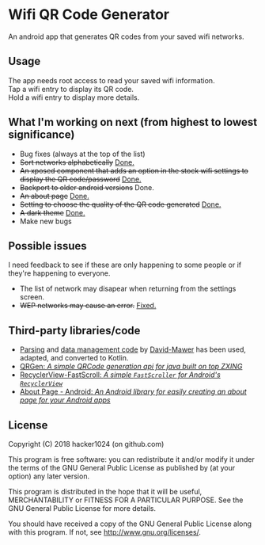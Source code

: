 # Wifi QR Code Generator
An android app that generates QR codes from your saved wifi networks.

## Usage
The app needs root access to read your saved wifi information.<br>
Tap a wifi entry to display its QR code.<br>
Hold a wifi entry to display more details.

## What I'm working on next (from highest to lowest significance)
- Bug fixes (always at the top of the list)
- ~~Sort networks alphabetically~~ [Done.](https://github.com/hacker1024/android-wifi-qr-code-generator/commit/47ce5bba366925d03e32116bf00604bca248c957)
- ~~An xposed component that adds an option in the stock wifi settings to display the QR code/password~~ [Done.](https://github.com/hacker1024/android-wifi-qr-code-generator/commit/26b2b0bd84e109945e2eca6e38bbf04a41488c57)
- ~~Backport to older android versions~~ Done.
- ~~An about page~~ [Done.](https://github.com/hacker1024/android-wifi-qr-code-generator/commit/764357d4070544c552d3fa91d5010e8276b4c993)
- ~~Setting to choose the quality of the QR code generated~~ [Done.](https://github.com/hacker1024/android-wifi-qr-code-generator/commit/22a23887bc334000e5c71f66fcbbfda0197d7348)
- ~~A dark theme~~ [Done.](https://github.com/hacker1024/android-wifi-qr-code-generator/commit/c4472e454457927f868a7dadf035d9fb8a2317ac)
- Make new bugs

## Possible issues
I need feedback to see if these are only happening to some people or if they're happening to everyone.
- The list of network may disapear when returning from the settings screen.
- ~~WEP networks may cause an error.~~ [Fixed.](https://github.com/hacker1024/android-wifi-qr-code-generator/commit/613c555453f9944d8d772faaa2c6d8c508deca76)

## Third-party libraries/code
- [Parsing](https://github.com/David-Mawer/OreoWifiPasswords/blob/0d146fd34ce424b8a500a441ff2a1293c3355a33/app/src/main/java/com/pithsoftware/wifipasswords/task/TaskLoadWifiEntries.java) and [data management code](https://github.com/David-Mawer/OreoWifiPasswords/blob/ae0d7e7f290345bdf1a2d0742b8da5d25a76807b/app/src/main/java/com/pithsoftware/wifipasswords/pojo/WifiEntry.java) by [David-Mawer](https://github.com/David-Mawer/) has been used, adapted, and converted to Kotlin.
- [QRGen: _A simple QRCode generation api for java built on top ZXING_](https://github.com/kenglxn/QRGen)
- [RecyclerView-FastScroll: _A simple `FastScroller` for Android's `RecyclerView`_](https://github.com/timusus/RecyclerView-FastScroll)
- [About Page - Android: _An Android library for easily creating an about page for your Android apps_](https://github.com/husaynhakeem/about-page-android)

## License
Copyright (C) 2018 hacker1024 (on github.com)

This program is free software: you can redistribute it and/or modify
it under the terms of the GNU General Public License as published by
(at your option) any later version.

This program is distributed in the hope that it will be useful,
MERCHANTABILITY or FITNESS FOR A PARTICULAR PURPOSE.  See the
GNU General Public License for more details.

You should have received a copy of the GNU General Public License
along with this program. If not, see <http://www.gnu.org/licenses/>.
